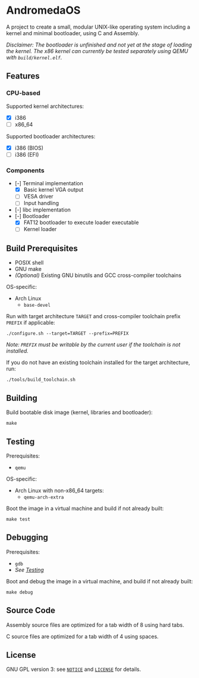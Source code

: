 # AndromedaOS

A project to create a small, modular UNIX-like operating system including a kernel and minimal bootloader, using C and Assembly.

*Disclaimer: The bootloader is unfinished and not yet at the stage of loading the kernel. The x86 kernel can currently be tested separately using QEMU with `build/kernel.elf`.*

## Features

### CPU-based

Supported kernel architectures:

- [x] i386
- [ ] x86_64

Supported bootloader architectures:

- [x] i386 (BIOS)
- [ ] i386 (EFI)

### Components

- [-] Terminal implementation
    - [x] Basic kernel VGA output
    - [ ] VESA driver
    - [ ] Input handling
- [-] libc implementation
- [-] Bootloader
    - [x] FAT12 bootloader to execute loader executable
    - [ ] Kernel loader

## Build Prerequisites

- POSIX shell
- GNU make
- *(Optional)* Existing GNU binutils and GCC cross-compiler toolchains

OS-specific:

- Arch Linux
    - `base-devel`

Run with target architecture `TARGET` and cross-compiler toolchain prefix `PREFIX` if applicable:

`./configure.sh --target=TARGET --prefix=PREFIX`

*Note: `PREFIX` must be writable by the current user if the toolchain is not installed.*

If you do not have an existing toolchain installed for the target architecture, run:

`./tools/build_toolchain.sh`

## Building

Build bootable disk image (kernel, libraries and bootloader):

`make`

## Testing

Prerequisites:

- `qemu`

OS-specific:

- Arch Linux with non-x86_64 targets:
    - `qemu-arch-extra`

Boot the image in a virtual machine and build if not already built:

`make test`

## Debugging

Prerequisites:

- `gdb`
- *See [Testing](#Testing)*

Boot and debug the image in a virtual machine, and build if not already built:

`make debug`

## Source Code

Assembly source files are optimized for a tab width of 8 using hard tabs.

C source files are optimized for a tab width of 4 using spaces.

## License

GNU GPL version 3: see [`NOTICE`](NOTICE) and [`LICENSE`](LICENSE) for details.

